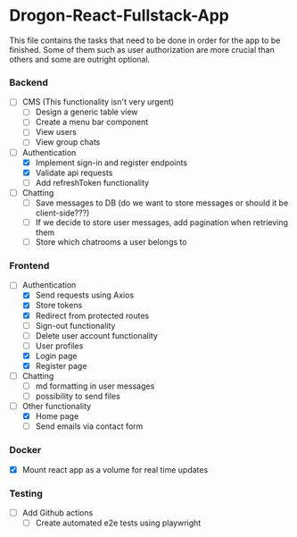 # Drogon-React-Fullstack-App

This file contains the tasks that need to be done in order for the app to be finished.
Some of them such as user authorization are more crucial than others and some are outright optional.

### Backend
- [ ] CMS (This functionality isn't very urgent)
    - [ ] Design a generic table view
    - [ ] Create a menu bar component
    - [ ] View users
    - [ ] View group chats

- [ ] Authentication
    - [X] Implement sign-in and register endpoints
    - [X] Validate api requests
    - [ ] Add refreshToken functionality

- [ ] Chatting
    - [ ] Save messages to DB (do we want to store messages or should it be client-side???)
    - [ ] If we decide to store user messages, add pagination when retrieving them
    - [ ] Store which chatrooms a user belongs to

### Frontend
- [ ] Authentication
    - [X] Send requests using Axios
    - [X] Store tokens
    - [X] Redirect from protected routes
    - [ ] Sign-out functionality
    - [ ] Delete user account functionality
    - [ ] User profiles
    - [X] Login page
    - [X] Register page

- [ ] Chatting
    - [ ] md formatting in user messages
    - [ ] possibility to send files

- [ ] Other functionality
    - [X] Home page
    - [ ] Send emails via contact form

### Docker
- [X] Mount react app as a volume for real time updates

### Testing
- [ ] Add Github actions
    - [ ] Create automated e2e tests using playwright